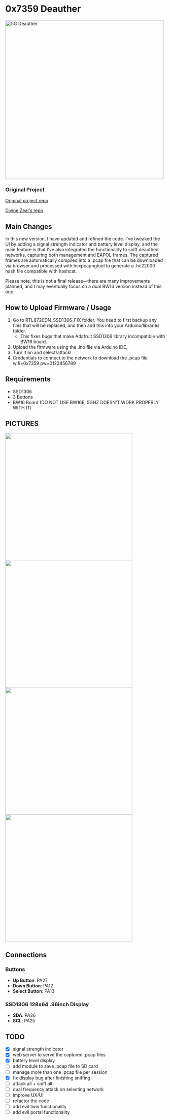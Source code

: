 # 0x7359 Deauther
<img src="https://github.com/user-attachments/assets/3e4997c1-8edc-400d-b5cb-8219a26b9074" alt='5G Deauther' width='500' />

### Original Project
[Original project repo](https://github.com/tesa-klebeband/RTL8720dn-Deauther)

[Divine Zeal's repo](https://github.com/dkyazzentwatwa/cypher-5G-deauther)

## Main Changes
In this new version, I have updated and refined the code. I've tweaked the UI by adding a signal strength indicator and battery level display, and the main feature is that I've also integrated the functionality to sniff deauthed networks, capturing both management and EAPOL frames. The captured frames are automatically compiled into a .pcap file that can be downloaded via browser and processed with hcxpcapngtool to generate a .hc22000 hash file compatible with hashcat.

Please note, this is not a final release—there are many improvements planned, and I may eventually focus on a dual BW16 version instead of this one.

## How to Upload Firmware / Usage

1) Go to RTL8720DN_SSD1306_FIX folder. You need to first backup any files that will be replaced, and then add this into your Arduino/libraries folder.
    - This fixes bugs that make Adafruit SSD1306 library incompatible with BW16 board.
2) Upload the firmware using the .ino file via Arduino IDE.
3) Turn it on and select/attack!
4) Credentials to connect to the network to download the .pcap file
    wifi=0x7359
    pw=0123456789


## Requirements

- SSD1306
- 3 Buttons
- BW16 Board (DO NOT USE BW16E, 5GHZ DOESN'T WORK PROPERLY WITH IT)

## PICTURES
<img src="https://github.com/user-attachments/assets/e6b0c5cf-70d0-43fa-b013-4c666d8061ef" width='400' />
<img src="https://github.com/user-attachments/assets/743730e5-2dff-4091-b4fa-2c1dd8a95930" width='400' />
<img src="https://github.com/user-attachments/assets/eb828eda-369e-4712-8ea6-f3e9b49f3c3d" width='400' />
<img src="img/device4.JPG" width='400' />

## Connections

### Buttons
- **Up Button**: PA27  
- **Down Button**: PA12  
- **Select Button**: PA13  

### SSD1306 128x64 .96inch Display
- **SDA**: PA26  
- **SCL**: PA25  

## TODO
- [x] signal strength indicator
- [x] web server to serve the captured .pcap files
- [x] battery level display
- [ ] add module to save .pcap file to SD card
- [ ] manage more than one .pcap file per session
- [x] fix display bug after finishing sniffing
- [ ] attack all  + sniff all
- [ ] dual frequency attack on selecting network
- [ ] improve UX/UI
- [ ] refactor the code
- [ ] add evil twin functionality
- [ ] add evil portal functionality
